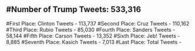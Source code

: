 #Number of Trump Tweets: 533,316
---
#First Place: Clinton Tweets - 113,737
#Second Place: Cruz Tweets - 110,162
#Third Place: Rubio Tweets - 85,030
#Fourth Place: Sanders Tweets - 58,144
#Fifth Place: Carson Tweets - 13,352
#Sixth Place: Jeb! Tweets - 8,885
#Seventh Place: Kasich Tweets - 7,013
#Last Place: Total Tweets -  
